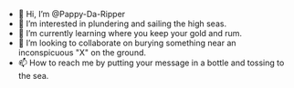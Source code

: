 - 👋 Hi, I’m @Pappy-Da-Ripper
- 👀 I’m interested in plundering and sailing the high seas.
- 🌱 I’m currently learning where you keep your gold and rum.
- 💞️ I’m looking to collaborate on burying something near an inconspicuous "X" on the ground. 
- 📫 How to reach me by putting your message in a bottle and tossing to the sea.

<!---
Pappy-Da-Ripper/Pappy-Da-Ripper is a ✨ special ✨ repository because its `README.md` (this file) appears on your GitHub profile.
You can click the Preview link to take a look at your changes.
--->
